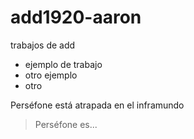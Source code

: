 # add1920-aaron
trabajos de add
* ejemplo de trabajo
* otro ejemplo
* otro 

Perséfone está atrapada en el inframundo

>Perséfone es... 
